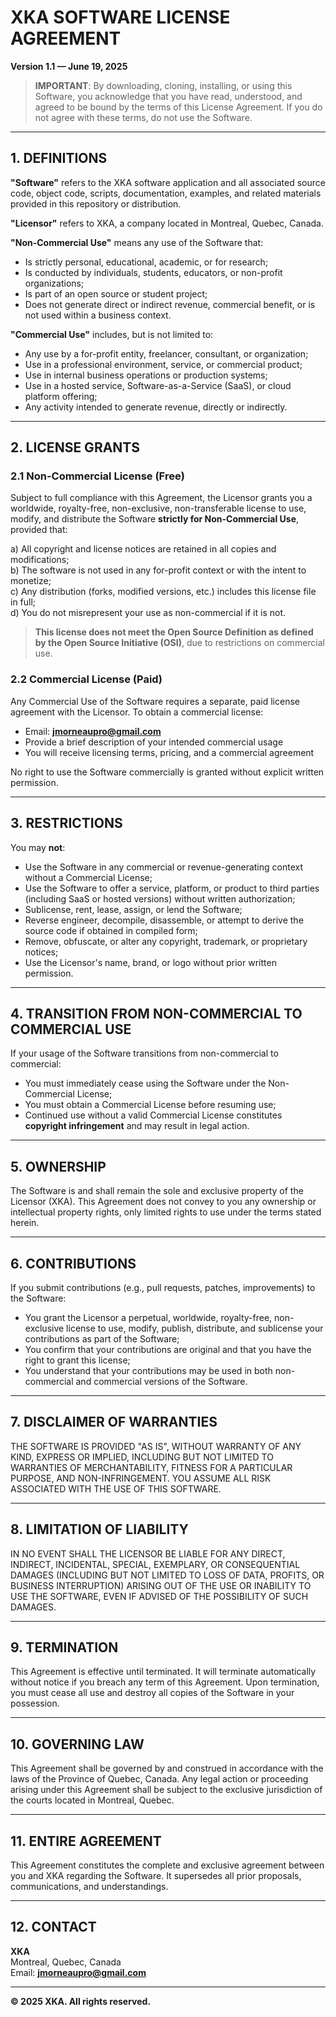 # XKA SOFTWARE LICENSE AGREEMENT

**Version 1.1 — June 19, 2025**

> **IMPORTANT**: By downloading, cloning, installing, or using this Software, you acknowledge that you have read, understood, and agreed to be bound by the terms of this License Agreement. If you do not agree with these terms, do not use the Software.

---

## 1. DEFINITIONS

**"Software"** refers to the XKA software application and all associated source code, object code, scripts, documentation, examples, and related materials provided in this repository or distribution.

**"Licensor"** refers to XKA, a company located in Montreal, Quebec, Canada.

**"Non-Commercial Use"** means any use of the Software that:
- Is strictly personal, educational, academic, or for research;
- Is conducted by individuals, students, educators, or non-profit organizations;
- Is part of an open source or student project;
- Does not generate direct or indirect revenue, commercial benefit, or is not used within a business context.

**"Commercial Use"** includes, but is not limited to:
- Any use by a for-profit entity, freelancer, consultant, or organization;
- Use in a professional environment, service, or commercial product;
- Use in internal business operations or production systems;
- Use in a hosted service, Software-as-a-Service (SaaS), or cloud platform offering;
- Any activity intended to generate revenue, directly or indirectly.

---

## 2. LICENSE GRANTS

### 2.1 Non-Commercial License (Free)

Subject to full compliance with this Agreement, the Licensor grants you a worldwide, royalty-free, non-exclusive, non-transferable license to use, modify, and distribute the Software **strictly for Non-Commercial Use**, provided that:

a) All copyright and license notices are retained in all copies and modifications;  
b) The software is not used in any for-profit context or with the intent to monetize;  
c) Any distribution (forks, modified versions, etc.) includes this license file in full;  
d) You do not misrepresent your use as non-commercial if it is not.

> **This license does not meet the Open Source Definition as defined by the Open Source Initiative (OSI)**, due to restrictions on commercial use.

### 2.2 Commercial License (Paid)

Any Commercial Use of the Software requires a separate, paid license agreement with the Licensor. To obtain a commercial license:

- Email: **jmorneaupro@gmail.com**
- Provide a brief description of your intended commercial usage
- You will receive licensing terms, pricing, and a commercial agreement

No right to use the Software commercially is granted without explicit written permission.

---

## 3. RESTRICTIONS

You may **not**:

- Use the Software in any commercial or revenue-generating context without a Commercial License;
- Use the Software to offer a service, platform, or product to third parties (including SaaS or hosted versions) without written authorization;
- Sublicense, rent, lease, assign, or lend the Software;
- Reverse engineer, decompile, disassemble, or attempt to derive the source code if obtained in compiled form;
- Remove, obfuscate, or alter any copyright, trademark, or proprietary notices;
- Use the Licensor's name, brand, or logo without prior written permission.

---

## 4. TRANSITION FROM NON-COMMERCIAL TO COMMERCIAL USE

If your usage of the Software transitions from non-commercial to commercial:

- You must immediately cease using the Software under the Non-Commercial License;
- You must obtain a Commercial License before resuming use;
- Continued use without a valid Commercial License constitutes **copyright infringement** and may result in legal action.

---

## 5. OWNERSHIP

The Software is and shall remain the sole and exclusive property of the Licensor (XKA). This Agreement does not convey to you any ownership or intellectual property rights, only limited rights to use under the terms stated herein.

---

## 6. CONTRIBUTIONS

If you submit contributions (e.g., pull requests, patches, improvements) to the Software:

- You grant the Licensor a perpetual, worldwide, royalty-free, non-exclusive license to use, modify, publish, distribute, and sublicense your contributions as part of the Software;
- You confirm that your contributions are original and that you have the right to grant this license;
- You understand that your contributions may be used in both non-commercial and commercial versions of the Software.

---

## 7. DISCLAIMER OF WARRANTIES

THE SOFTWARE IS PROVIDED "AS IS", WITHOUT WARRANTY OF ANY KIND, EXPRESS OR IMPLIED, INCLUDING BUT NOT LIMITED TO WARRANTIES OF MERCHANTABILITY, FITNESS FOR A PARTICULAR PURPOSE, AND NON-INFRINGEMENT. YOU ASSUME ALL RISK ASSOCIATED WITH THE USE OF THIS SOFTWARE.

---

## 8. LIMITATION OF LIABILITY

IN NO EVENT SHALL THE LICENSOR BE LIABLE FOR ANY DIRECT, INDIRECT, INCIDENTAL, SPECIAL, EXEMPLARY, OR CONSEQUENTIAL DAMAGES (INCLUDING BUT NOT LIMITED TO LOSS OF DATA, PROFITS, OR BUSINESS INTERRUPTION) ARISING OUT OF THE USE OR INABILITY TO USE THE SOFTWARE, EVEN IF ADVISED OF THE POSSIBILITY OF SUCH DAMAGES.

---

## 9. TERMINATION

This Agreement is effective until terminated. It will terminate automatically without notice if you breach any term of this Agreement. Upon termination, you must cease all use and destroy all copies of the Software in your possession.

---

## 10. GOVERNING LAW

This Agreement shall be governed by and construed in accordance with the laws of the Province of Quebec, Canada. Any legal action or proceeding arising under this Agreement shall be subject to the exclusive jurisdiction of the courts located in Montreal, Quebec.

---

## 11. ENTIRE AGREEMENT

This Agreement constitutes the complete and exclusive agreement between you and XKA regarding the Software. It supersedes all prior proposals, communications, and understandings.

---

## 12. CONTACT

**XKA**  
Montreal, Quebec, Canada  
Email: **jmorneaupro@gmail.com**

---

**© 2025 XKA. All rights reserved.**

